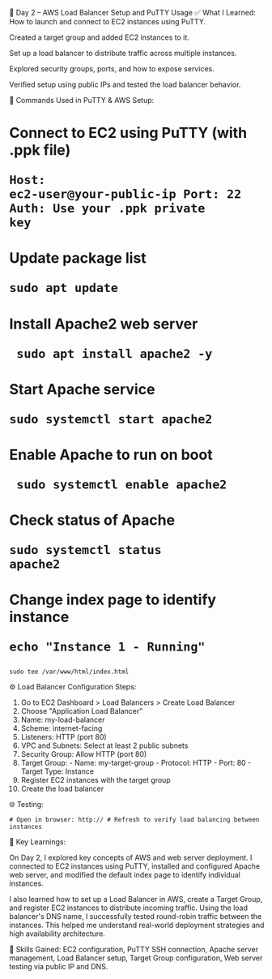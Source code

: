 📅 Day 2 – AWS Load Balancer Setup and PuTTY Usage
✅ What I Learned:
How to launch and connect to EC2 instances using PuTTY.

Created a target group and added EC2 instances to it.

Set up a load balancer to distribute traffic across multiple instances.

Explored security groups, ports, and how to expose services.

Verified setup using public IPs and tested the load balancer behavior.

🧾 Commands Used in PuTTY & AWS Setup:
# Connect to EC2 using PuTTY (with .ppk file) <pre><code>Host: ec2-user@your-public-ip Port: 22 Auth: Use your .ppk private key</code></pre>
# Update package list <pre><code>sudo apt update </code></pre>
# Install Apache2 web server<pre><code> sudo apt install apache2 -y </code></pre>
# Start Apache service <pre><code>sudo systemctl start apache2 </code></pre>
# Enable Apache to run on boot <pre><code> sudo systemctl enable apache2 </code></pre>
# Check status of Apache <pre><code>sudo systemctl status apache2</code></pre>
# Change index page to identify instance <pre><code>echo "Instance 1 - Running" </code></pre>
<pre><code>sudo tee /var/www/html/index.html </code></pre>
⚙️ Load Balancer Configuration Steps:
1. Go to EC2 Dashboard > Load Balancers > Create Load Balancer 
2. Choose "Application Load Balancer"
3. Name: my-load-balancer
4. Scheme: internet-facing
5. Listeners: HTTP (port 80)
6. VPC and Subnets: Select at least 2 public subnets
7. Security Group: Allow HTTP (port 80)
8. Target Group: - Name: my-target-group - Protocol: HTTP - Port: 80 - Target Type: Instance
9. Register EC2 instances with the target group
10. Create the load balancer </code></pre>

🌐 Testing:
<pre><code># Open in browser: http://<load-balancer-dns-name> # Refresh to verify load balancing between instances </code></pre>

🧠 Key Learnings:

On Day 2, I explored key concepts of AWS and web server deployment. I connected to EC2 instances using PuTTY, installed and configured Apache web server, and modified the default index page to identify individual instances.

I also learned how to set up a Load Balancer in AWS, create a Target Group, and register EC2 instances to distribute incoming traffic. Using the load balancer's DNS name, I successfully tested round-robin traffic between the instances. This helped me understand real-world deployment strategies and high availability architecture.

🔧 Skills Gained: EC2 configuration, PuTTY SSH connection, Apache server management, Load Balancer setup, Target Group configuration, Web server testing via public IP and DNS.

